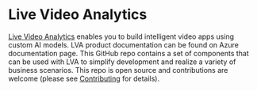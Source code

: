 
# Live Video Analytics

[Live Video Analytics](http://placeholder-url) enables you to build intelligent video apps using custom AI models. LVA product documentation can be found on Azure documentation page. This GitHub repo contains a set of components that can be used with LVA to simplify development and realize a variety of business scenarios. This repo is open source and contributions are welcome (please see [Contributing](http://github.com/azure/live-video-analytics/contributing.md) for details).

